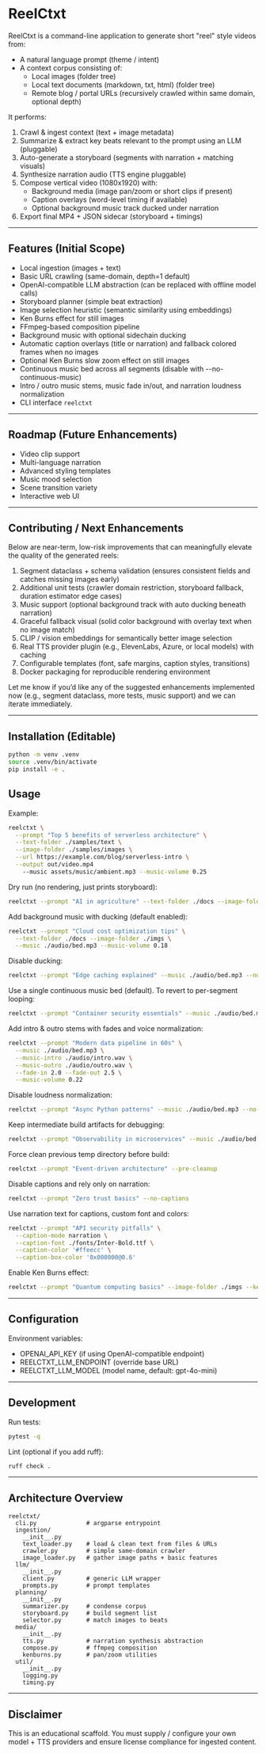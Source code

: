 # ReelCtxt

ReelCtxt is a command-line application to generate short "reel" style videos from:

- A natural language prompt (theme / intent)
- A context corpus consisting of:
  - Local images (folder tree)
  - Local text documents (markdown, txt, html) (folder tree)
  - Remote blog / portal URLs (recursively crawled within same domain, optional depth)

It performs:
1. Crawl & ingest context (text + image metadata)
2. Summarize & extract key beats relevant to the prompt using an LLM (pluggable)
3. Auto-generate a storyboard (segments with narration + matching visuals)
4. Synthesize narration audio (TTS engine pluggable)
5. Compose vertical video (1080x1920) with:
   - Background media (image pan/zoom or short clips if present)
   - Caption overlays (word-level timing if available)
   - Optional background music track ducked under narration
6. Export final MP4 + JSON sidecar (storyboard + timings)

---
## Features (Initial Scope)
- Local ingestion (images + text)
- Basic URL crawling (same-domain, depth=1 default)
- OpenAI-compatible LLM abstraction (can be replaced with offline model calls)
- Storyboard planner (simple beat extraction)
- Image selection heuristic (semantic similarity using embeddings)
- Ken Burns effect for still images
- FFmpeg-based composition pipeline
- Background music with optional sidechain ducking
- Automatic caption overlays (title or narration) and fallback colored frames when no images
- Optional Ken Burns slow zoom effect on still images
 - Continuous music bed across all segments (disable with --no-continuous-music)
 - Intro / outro music stems, music fade in/out, and narration loudness normalization
- CLI interface `reelctxt`

---
## Roadmap (Future Enhancements)
- Video clip support
- Multi-language narration
- Advanced styling templates
- Music mood selection
- Scene transition variety
- Interactive web UI

---
## Contributing / Next Enhancements
Below are near-term, low-risk improvements that can meaningfully elevate the quality of the generated reels:

1. Segment dataclass + schema validation (ensures consistent fields and catches missing images early)
2. Additional unit tests (crawler domain restriction, storyboard fallback, duration estimator edge cases)
3. Music support (optional background track with auto ducking beneath narration)
4. Graceful fallback visual (solid color background with overlay text when no image match)
5. CLIP / vision embeddings for semantically better image selection
6. Real TTS provider plugin (e.g., ElevenLabs, Azure, or local models) with caching
7. Configurable templates (font, safe margins, caption styles, transitions)
8. Docker packaging for reproducible rendering environment

Let me know if you’d like any of the suggested enhancements implemented now (e.g., segment dataclass, more tests, music support) and we can iterate immediately.

---
## Installation (Editable)
```bash
python -m venv .venv
source .venv/bin/activate
pip install -e .
```

## Usage
Example:
```bash
reelctxt \
  --prompt "Top 5 benefits of serverless architecture" \
  --text-folder ./samples/text \
  --image-folder ./samples/images \
  --url https://example.com/blog/serverless-intro \
  --output out/video.mp4
    --music assets/music/ambient.mp3 --music-volume 0.25
```

Dry run (no rendering, just prints storyboard):
```bash
reelctxt --prompt "AI in agriculture" --text-folder ./docs --image-folder ./imgs --dry-run
```

Add background music with ducking (default enabled):
```bash
reelctxt --prompt "Cloud cost optimization tips" \
  --text-folder ./docs --image-folder ./imgs \
  --music ./audio/bed.mp3 --music-volume 0.18
```
Disable ducking:
```bash
reelctxt --prompt "Edge caching explained" --music ./audio/bed.mp3 --no-duck
```

Use a single continuous music bed (default). To revert to per-segment looping:
```bash
reelctxt --prompt "Container security essentials" --music ./audio/bed.mp3 --no-continuous-music
```

Add intro & outro stems with fades and voice normalization:
```bash
reelctxt --prompt "Modern data pipeline in 60s" \
  --music ./audio/bed.mp3 \
  --music-intro ./audio/intro.wav \
  --music-outro ./audio/outro.wav \
  --fade-in 2.0 --fade-out 2.5 \
  --music-volume 0.22
```

Disable loudness normalization:
```bash
reelctxt --prompt "Async Python patterns" --music ./audio/bed.mp3 --no-voice-normalize
```

Keep intermediate build artifacts for debugging:
```bash
reelctxt --prompt "Observability in microservices" --music ./audio/bed.mp3 --keep-temp
```

Force clean previous temp directory before build:
```bash
reelctxt --prompt "Event-driven architecture" --pre-cleanup
```

Disable captions and rely only on narration:
```bash
reelctxt --prompt "Zero trust basics" --no-captions
```

Use narration text for captions, custom font and colors:
```bash
reelctxt --prompt "API security pitfalls" \
  --caption-mode narration \
  --caption-font ./fonts/Inter-Bold.ttf \
  --caption-color '#ffeecc' \
  --caption-box-color '0x000000@0.6'
```

Enable Ken Burns effect:
```bash
reelctxt --prompt "Quantum computing basics" --image-folder ./imgs --ken-burns --ken-burns-zoom 1.1
```

---
## Configuration
Environment variables:
- OPENAI_API_KEY (if using OpenAI-compatible endpoint)
- REELCTXT_LLM_ENDPOINT (override base URL)
- REELCTXT_LLM_MODEL (model name, default: gpt-4o-mini)

---
## Development
Run tests:
```bash
pytest -q
```

Lint (optional if you add ruff):
```bash
ruff check .
```

---
## Architecture Overview
```
reelctxt/
  cli.py              # argparse entrypoint
  ingestion/
    __init__.py
    text_loader.py    # load & clean text from files & URLs
    crawler.py        # simple same-domain crawler
    image_loader.py   # gather image paths + basic features
  llm/
    __init__.py
    client.py         # generic LLM wrapper
    prompts.py        # prompt templates
  planning/
    __init__.py
    summarizer.py     # condense corpus
    storyboard.py     # build segment list
    selector.py       # match images to beats
  media/
    __init__.py
    tts.py            # narration synthesis abstraction
    compose.py        # ffmpeg composition
    kenburns.py       # pan/zoom utilities
  util/
    __init__.py
    logging.py
    timing.py
```

---
## Disclaimer
This is an educational scaffold. You must supply / configure your own model + TTS providers and ensure license compliance for ingested content.
